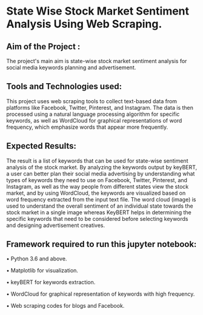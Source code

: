
# State Wise Stock Market Sentiment Analysis Using Web Scraping.

## Aim of the Project : 
The project's main aim is state-wise stock market sentiment analysis for social media keywords planning and advertisement.
## Tools and Technologies  used:
This project uses web scraping tools to collect text-based data from platforms like Facebook, Twitter, Pinterest, and Instagram. The data is then processed using a natural language processing algorithm for specific keywords, as well as WordCloud for graphical representations of word frequency, which emphasize words that appear more frequently.
## Expected Results:
The result is a list of keywords that can be used for state-wise sentiment analysis of the stock market. By analyzing the keywords output by keyBERT, a user can better plan their social media advertising by understanding what types of keywords they need to use on Facebook, Twitter, Pinterest, and Instagram, as well as the way people from different states view the stock market, and by using WordCloud, the keywords are visualized based on word frequency extracted from the input text file. The word cloud (image) is used to understand the overall sentiment of an individual state towards the stock market in a single image whereas KeyBERT helps in determining the specific keywords that need to be considered before selecting keywords and designing advertisement creatives.
## Framework required to run this jupyter notebook:
• Python 3.6 and above.

• Matplotlib for visualization.

• keyBERT for keywords extraction.

• WordCloud for graphical representation of keywords with high frequency.

• Web scraping codes for blogs and Facebook.

